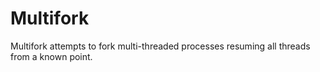 # Multifork

Multifork attempts to fork multi-threaded processes resuming all threads from a known point.
